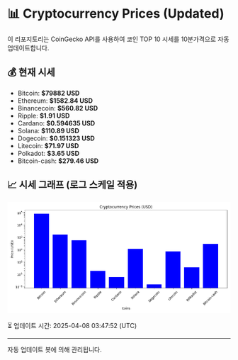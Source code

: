 
# 📊 Cryptocurrency Prices (Updated)

이 리포지토리는 CoinGecko API를 사용하여 코인 TOP 10 시세를 10분가격으로 자동 업데이트합니다.

## 💰 현재 시세
- Bitcoin: **$79882 USD**
- Ethereum: **$1582.84 USD**
- Binancecoin: **$560.82 USD**
- Ripple: **$1.91 USD**
- Cardano: **$0.594635 USD**
- Solana: **$110.89 USD**
- Dogecoin: **$0.151323 USD**
- Litecoin: **$71.97 USD**
- Polkadot: **$3.65 USD**
- Bitcoin-cash: **$279.46 USD**

## 📈 시세 그래프 (로그 스케일 적용)
![Crypto Prices](crypto_prices.png)

⏳ 업데이트 시간: 2025-04-08 03:47:52 (UTC)

---
자동 업데이트 봇에 의해 관리됩니다.
